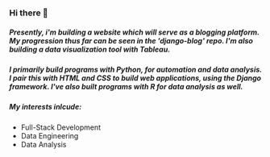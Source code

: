 ### Hi there 👋

##### Presently, i'm building a website which will serve as a blogging platform. My progression thus far can be seen in the 'django-blog' repo. I'm also building a data visualization tool with Tableau. 

##### I primarily build programs with Python, for automation and data analysis. I pair this with HTML and CSS to build web applications, using the Django framework. I've also built programs with R for data analysis as well. 

##### My interests inlcude:
* Full-Stack Development
* Data Engineering
* Data Analysis
